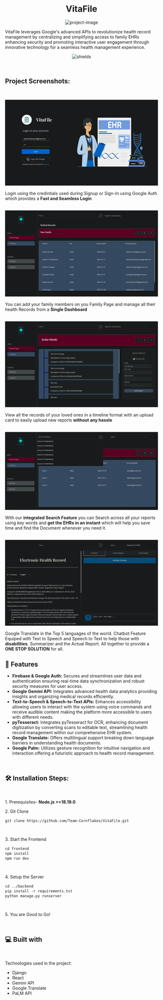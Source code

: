 <h1 align="center" id="title">VitaFile</h1>

<p align="center"><img src="https://socialify.git.ci/Team-Cornflakes/VitaFile/image?description=1&amp;font=KoHo&amp;language=1&amp;name=1&amp;owner=1&amp;pattern=Solid&amp;stargazers=1&amp;theme=Dark" alt="project-image"></p>

<p id="description">VitaFile leverages Google's advanced APIs to revolutionize health record management by centralizing and simplifying access to family EHRs enhancing security and promoting interactive user engagement through innovative technology for a seamless health management experience.</p>

<p align="center"><img src="https://img.shields.io/badge/Build-Vitafile-red?logo=npm" alt="shields"></p>
<br>
<h2>Project Screenshots:</h2>
<br>
<p align="center">
  <img src="./frontend/src/assets/Login_page.png"><br>
  <p> Login using the credintials used during  Signup or Sign-In using Google Auth which provides a <b>Fast and Seamless Login</b></p><br>
  <img src="./frontend/src/assets/Family.png"><br>
  <p> You can add your family members on you Family Page and manage all their health Records from a <b>Single Dashboard</b></p><br>
  <img src="./frontend/src/assets/Timeline.png"><br>
  <p> View all the records of your loved ones in a timeline format with an upload card to easily upload new reports <b>without any hassle</b></p><br>
  <img src ="./frontend/src/assets/EHR_search.png"><br>
  <p> With our <b>integrated Search Feature</b> you can Search across all your reports using key words and <b>get the EHRs in an instant</b> which will help you save time and find the Document whenever you need it.</p><br>
  <img src="./frontend/src/assets/EHR_translate.png"><br>
  <p> Google Translate in the Top 5 languages of the world. Chatbot Feature Equiped with Text to Speech and Speech to Text to help those with<b> disabilities</b>. Summarizer and the Actual Report. All together to provide a <b>ONE STOP SOLUTION</b> for all.<br>
</p>

<h2>🧐 Features</h2>

*   **Firebase & Google Auth:** Secures and streamlines user data and authentication ensuring real-time data synchronization and robust security measures for user access.
*   **Google Gemini API:** Integrates advanced health data analytics providing insights and organizing medical records efficiently.
*   **Text-to-Speech & Speech-to-Text APIs:** Enhances accessibility allowing users to interact with the system using voice commands and receive audible content making the platform more accessible to users with different needs.
*  **pyTesseract:** Integrates pyTesseract for OCR, enhancing document digitization by converting scans to editable text, streamlining health record management within our comprehensive EHR system.
*  **Google Translate:** Offers multilingual support breaking down language barriers in understanding health documents.
*  **Google Palm:** Utilizes gesture recognition for intuitive navigation and interaction offering a futuristic approach to health record management.
<br>
<h2>🛠️ Installation Steps:</h2>
<br>
<p> 1. Prerequisites- <b>Node.js >=18.19.0</b> </p>

<p>2. Git Clone</p>

```
git clone https://github.com/Team-Cornflakes/VitaFile.git
```
<br>
<p> 3. Start the Frontend </p>

```
cd frontend
npm install
npm run dev
```
<br>

  <p> 4. Setup the Server </p>

```
cd ../backend
pip install -r requirements.txt
python manage.py runserver
```
<br>
  
<p> 5. You are Good to Go! </p>
<br>
<h2>💻 Built with</h2>
<br>

Technologies used in the project:

*   Django
*   React
*   Gemini API
*   Google Translate
*   PaLM API